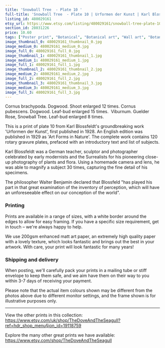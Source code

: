 ```yaml
---
title: 'Snowball Tree  - Plate 10 '
full-title: 'Snowball Tree  - Plate 10 | Urformen der Kunst | Karl Blossfeldt |  Botanical print, wall art, room decor, black & white, sepia, vintage'
listing_id: 480029161
etsy_url: https://www.etsy.com/listing/480029161/snowball-tree-plate-10-urformen-der?utm_source=site&utm_medium=api&utm_campaign=api
section_id: 28031226
price: 10.60
tags: ["Poster print", "Botanical", "Botanical art", "Wall art", "Botanical poster", "Photograph", "Vintage", "Black and white", "Sepia", "Minimal", "Fern", "High quality print", "Urformen der Kunst"]
image_thumbnail_0: 480029161_thumbnail_0.jpg
image_medium_0: 480029161_medium_0.jpg
image_full_0: 480029161_full_0.jpg
image_thumbnail_1: 480029161_thumbnail_1.jpg
image_medium_1: 480029161_medium_1.jpg
image_full_1: 480029161_full_1.jpg
image_thumbnail_2: 480029161_thumbnail_2.jpg
image_medium_2: 480029161_medium_2.jpg
image_full_2: 480029161_full_2.jpg
image_thumbnail_3: 480029161_thumbnail_3.jpg
image_medium_3: 480029161_medium_3.jpg
image_full_3: 480029161_full_3.jpg
---
```

Cornus brachypoda. Dogwood. Shoot enlarged 12 times.
Cornus pubescens. Dogwood. Leaf-bud enlarged 15 times. 
Viburnum. Guelder Rose, Snowball Tree. Leaf-bud enlarged 8 times.

This is a print of plate 10 from Karl Blossfeldt&#39;s groundbreaking work &#39;Urformen der Kunst&#39;, first published in 1928. An English edition was published in 1929 as &#39;Art Forms in Nature&#39;. The complete work contains 120 rotary gravure plates, prefaced with an introductory text and list of subjects.

Karl Blossfeldt was a German teacher, sculptor and photographer celebrated by early modernists and the Surrealists for his pioneering close-up photography of plants and flora. Using a homemade camera and lens, he was able to magnify a subject 30 times, capturing the fine detail of his specimens.

The philosopher Walter Benjamin declared that Blossfeld &quot;has played his part in that great examination of the inventory of perception, which will have an unforeseeable effect on our conception of the world&quot;. 

### Printing

Prints are available in a range of sizes, with a white border around the edges to allow for easy framing. If you have a specific size requirement, get in touch – we&#39;re always happy to help.

We use 200gsm enhanced matt art paper, an extremely high quality paper with a lovely texture, which looks fantastic and brings out the best in your artwork. With care, your print will look fantastic for many years!

### Shipping and delivery

When posting, we&#39;ll carefully pack your prints in a mailing tube or stiff envelope to keep them safe, and we aim have them on their way to you within 3-7 days of receiving your payment.

Please note that the actual item colours shown may be different from the photos above due to different monitor settings, and the frame shown is for illustrative purposes only.

---

View the other prints in this collection: https://www.etsy.com/uk/shop/TheDoveAndTheSeagull?ref=hdr_shop_menu§ion_id=19118759

Explore the many other great prints we have available: https://www.etsy.com/shop/TheDoveAndTheSeagull
